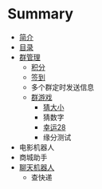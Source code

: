 # Summary

* [简介](README.md)
* [目录](jian-jie.md)
* [群管理](qun-guan-li.md)
  * [积分](liao-tian-ji-qi-ren/ji-fen.md)
  * [签到](liao-tian-ji-qi-ren/qian-dao.md)
  * 多个群定时发送信息
  * [群游戏](liao-tian-ji-qi-ren/qun-you-xi.md)
    * [猜大小](liao-tian-ji-qi-ren/cai-da-xiao.md)
    * 猜数字
    * [幸运28](liao-tian-ji-qi-ren/qun-you-xi/28dian.md)
    * 缘分测试
* 电影机器人
* 商城助手
* [聊天机器人](liao-tian-ji-qi-ren.md)
  * 查快递

